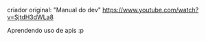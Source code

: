 criador original: "Manual do dev"
https://www.youtube.com/watch?v=SjtdH3dWLa8


Aprendendo uso de apis :p
